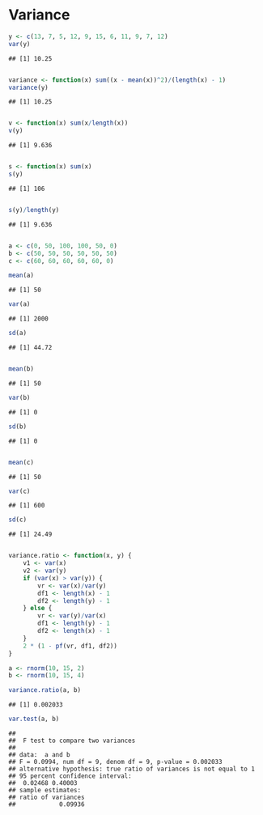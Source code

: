 Variance
========

```r
y <- c(13, 7, 5, 12, 9, 15, 6, 11, 9, 7, 12)
var(y)
```

```
## [1] 10.25
```

```r

variance <- function(x) sum((x - mean(x))^2)/(length(x) - 1)
variance(y)
```

```
## [1] 10.25
```

```r

v <- function(x) sum(x/length(x))
v(y)
```

```
## [1] 9.636
```

```r

s <- function(x) sum(x)
s(y)
```

```
## [1] 106
```

```r

s(y)/length(y)
```

```
## [1] 9.636
```

```r

a <- c(0, 50, 100, 100, 50, 0)
b <- c(50, 50, 50, 50, 50, 50)
c <- c(60, 60, 60, 60, 60, 0)

mean(a)
```

```
## [1] 50
```

```r
var(a)
```

```
## [1] 2000
```

```r
sd(a)
```

```
## [1] 44.72
```

```r

mean(b)
```

```
## [1] 50
```

```r
var(b)
```

```
## [1] 0
```

```r
sd(b)
```

```
## [1] 0
```

```r

mean(c)
```

```
## [1] 50
```

```r
var(c)
```

```
## [1] 600
```

```r
sd(c)
```

```
## [1] 24.49
```

```r

variance.ratio <- function(x, y) {
    v1 <- var(x)
    v2 <- var(y)
    if (var(x) > var(y)) {
        vr <- var(x)/var(y)
        df1 <- length(x) - 1
        df2 <- length(y) - 1
    } else {
        vr <- var(y)/var(x)
        df1 <- length(y) - 1
        df2 <- length(x) - 1
    }
    2 * (1 - pf(vr, df1, df2))
}

a <- rnorm(10, 15, 2)
b <- rnorm(10, 15, 4)

variance.ratio(a, b)
```

```
## [1] 0.002033
```

```r
var.test(a, b)
```

```
## 
## 	F test to compare two variances
## 
## data:  a and b 
## F = 0.0994, num df = 9, denom df = 9, p-value = 0.002033
## alternative hypothesis: true ratio of variances is not equal to 1 
## 95 percent confidence interval:
##  0.02468 0.40003 
## sample estimates:
## ratio of variances 
##            0.09936
```

```r

```

